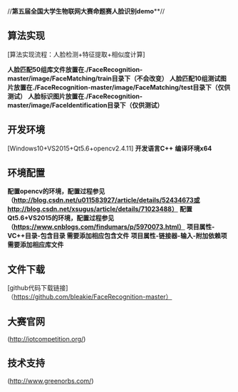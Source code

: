 //******************************第五届全国大学生物联网大赛命题赛人脸识别demo********************************//

## 算法实现
[算法实现流程：人脸检测+特征提取+相似度计算]

**人脸匹配50组库文件放置在./FaceRecognition-master/image/FaceMatching/train目录下（不会改变）**
**人脸匹配10组测试图片放置在./FaceRecognition-master/image/FaceMatching/test目录下（仅供测试）**
**人脸标识图片放置在./FaceRecognition-master/image/FaceIdentification目录下（仅供测试）**

## 开发环境
[Windows10+VS2015+Qt5.6+opencv2.4.11]
**开发语言C++**
**编译环境x64**

## 环境配置
**配置opencv的环境，配置过程参见
（http://blog.csdn.net/u011583927/article/details/52434673或http://blog.csdn.net/xsugus/article/details/71023488）**
**配置Qt5.6+VS2015的环境，配置过程参见（https://www.cnblogs.com/findumars/p/5970073.html）**
**项目属性-VC++目录-包含目录 需要添加相应包含文件**
**项目属性-链接器-输入-附加依赖项 需要添加相应库文件**

## 文件下载
[github代码下载链接]（https://github.com/bleakie/FaceRecognition-master）
## 大赛官网
(http://iotcompetition.org/)
## 技术支持
(http://www.greenorbs.com/)
